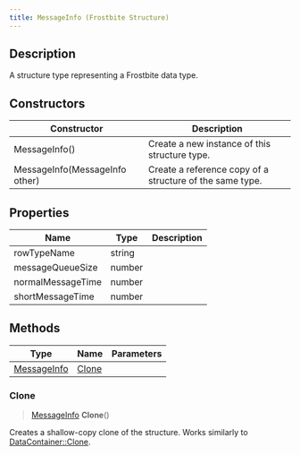 ```yaml
---
title: MessageInfo (Frostbite Structure)
---
```

## Description

A structure type representing a Frostbite data type.

## Constructors

| Constructor                    | Description                                              |
| ------------------------------ | -------------------------------------------------------- |
| MessageInfo()                  | Create a new instance of this structure type.            |
| MessageInfo(MessageInfo other) | Create a reference copy of a structure of the same type. |

## Properties

| Name              | Type   | Description |
| ----------------- | ------ | ----------- |
| rowTypeName       | string |             |
| messageQueueSize  | number |             |
| normalMessageTime | number |             |
| shortMessageTime  | number |             |

## Methods

| Type                       | Name            | Parameters |
| -------------------------- | --------------- | ---------- |
| [MessageInfo](MessageInfo) | [Clone](#clone) |            |

### Clone

> [MessageInfo](MessageInfo) **Clone**()

Creates a shallow-copy clone of the structure. Works similarly to [DataContainer::Clone](/vext/ref/cls/shr/datacontainer#clone).

